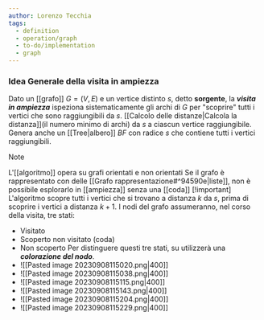 ```yaml
---
author: Lorenzo Tecchia
tags:
  - definition
  - operation/graph
  - to-do/implementation
  - graph
---
```


### Idea Generale della visita in ampiezza
Dato un [[grafo]] $G = (V,E)$ e un vertice distinto $s$, detto **sorgente**, la ***visita in ampiezza*** ispeziona sistematicamente gli archi di $G$ per "scoprire" tutti i vertici che sono raggiungibili da $s$.
[[Calcolo delle distanze|Calcola la distanza]](il numero minimo di archi) da $s$ a ciascun vertice raggiungibile.
Genera anche un [[Tree|albero]] $BF$ con radice $s$ che contiene tutti i vertici raggiungibili.
>[!note] 
> L'[[algoritmo]] opera su grafi orientati e non orientati
Se il grafo è rappresentato con delle [[Grafo rappresentazione#^94590e|liste]], non è possibile esplorarlo in [[ampiezza]] senza una [[coda]]
>[!important] 
> L'algoritmo scopre tutti i vertici che si trovano a distanza $k$ da $s$, prima di scoprire i vertici a distanza $k+1$. 
I nodi del grafo assumeranno, nel corso della visita, tre stati:
- Visitato  
- Scoperto non visitato (coda)
- Non scoperto
Per distinguere questi tre stati, su utilizzerà una ***colorazione del nodo***.
- ![[Pasted image 20230908115020.png|400]]
- ![[Pasted image 20230908115038.png|400]]
- ![[Pasted image 20230908115115.png|400]]
- ![[Pasted image 20230908115143.png|400]]
- ![[Pasted image 20230908115204.png|400]]
- ![[Pasted image 20230908115229.png|400]]
<!--ID: 1715263181512-->


